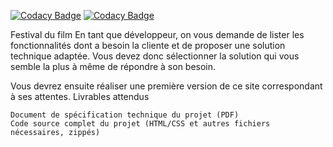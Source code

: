 
[![Codacy Badge](https://api.codacy.com/project/badge/Grade/92ce750c0737454b8f287a69e97b823e)](https://app.codacy.com/app/thomas-demagny/Festival-du-film?utm_source=github.com&utm_medium=referral&utm_content=thomas-demagny/Festival-du-film&utm_campaign=Badge_Grade_Dashboard)
[![Codacy Badge](https://api.codacy.com/project/badge/Grade/92ce750c0737454b8f287a69e97b823e)](https://app.codacy.com/app/thomas-demagny/Festival-du-film?utm_source=github.com&utm_medium=referral&utm_content=thomas-demagny/Festival-du-film&utm_campaign=Badge_Grade_Dashboard)

Festival du film
En tant que développeur, on vous demande de lister les fonctionnalités dont a besoin la cliente et de proposer une solution technique adaptée. Vous devez donc sélectionner la solution qui vous semble la plus à même de répondre à son besoin.

Vous devrez ensuite réaliser une première version de ce site correspondant à ses attentes.‌ 
Livrables attendus

    Document de spécification technique du projet (PDF)
    Code source complet du projet (HTML/CSS et autres fichiers nécessaires, zippés)
